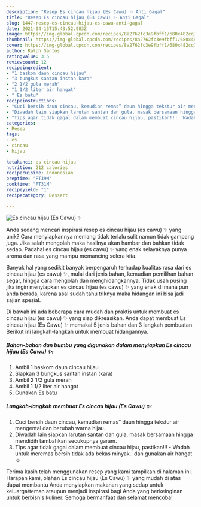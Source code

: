 ```yaml
---
description: "Resep Es cincau hijau (Es Cawu) ✨ Anti Gagal"
title: "Resep Es cincau hijau (Es Cawu) ✨ Anti Gagal"
slug: 1447-resep-es-cincau-hijau-es-cawu-anti-gagal
date: 2021-04-15T15:43:52.983Z
image: https://img-global.cpcdn.com/recipes/8a2762fc3e9fbff1/680x482cq70/es-cincau-hijau-es-cawu-✨-foto-resep-utama.jpg
thumbnail: https://img-global.cpcdn.com/recipes/8a2762fc3e9fbff1/680x482cq70/es-cincau-hijau-es-cawu-✨-foto-resep-utama.jpg
cover: https://img-global.cpcdn.com/recipes/8a2762fc3e9fbff1/680x482cq70/es-cincau-hijau-es-cawu-✨-foto-resep-utama.jpg
author: Ralph Santos
ratingvalue: 3.5
reviewcount: 12
recipeingredient:
- "1 baskom daun cincau hijau"
- "3 bungkus santan instan kara"
- "2 1/2 gula merah"
- "1 1/2 liter air hangat"
- " Es batu"
recipeinstructions:
- "Cuci bersih daun cincau, kemudian remas” daun hingga tekstur air mengental dan berubah warna hijau.."
- "Diwadah lain siapkan larutan santan dan gula, masak bersamaan hingga mendidih tambahkan secukupnya garam."
- "Tips agar tidak gagal dalam membuat cincau hijau, pastikan!!!  Wadah untuk meremas bersih tidak ada bekas minyak.. dan gunakan air hangat ☺️"
categories:
- Resep
tags:
- es
- cincau
- hijau

katakunci: es cincau hijau 
nutrition: 212 calories
recipecuisine: Indonesian
preptime: "PT39M"
cooktime: "PT31M"
recipeyield: "1"
recipecategory: Dessert

---
```



![Es cincau hijau (Es Cawu) ✨](https://img-global.cpcdn.com/recipes/8a2762fc3e9fbff1/680x482cq70/es-cincau-hijau-es-cawu-✨-foto-resep-utama.jpg)

Anda sedang mencari inspirasi resep es cincau hijau (es cawu) ✨ yang unik? Cara menyiapkannya memang tidak terlalu sulit namun tidak gampang juga. Jika salah mengolah maka hasilnya akan hambar dan bahkan tidak sedap. Padahal es cincau hijau (es cawu) ✨ yang enak selayaknya punya aroma dan rasa yang mampu memancing selera kita.

Banyak hal yang sedikit banyak berpengaruh terhadap kualitas rasa dari es cincau hijau (es cawu) ✨, mulai dari jenis bahan, kemudian pemilihan bahan segar, hingga cara mengolah dan menghidangkannya. Tidak usah pusing jika ingin menyiapkan es cincau hijau (es cawu) ✨ yang enak di mana pun anda berada, karena asal sudah tahu triknya maka hidangan ini bisa jadi sajian spesial.




Di bawah ini ada beberapa cara mudah dan praktis untuk membuat es cincau hijau (es cawu) ✨ yang siap dikreasikan. Anda dapat membuat Es cincau hijau (Es Cawu) ✨ memakai 5 jenis bahan dan 3 langkah pembuatan. Berikut ini langkah-langkah untuk membuat hidangannya.

<!--inarticleads1-->

##### Bahan-bahan dan bumbu yang digunakan dalam menyiapkan Es cincau hijau (Es Cawu) ✨:

1. Ambil 1 baskom daun cincau hijau
1. Siapkan 3 bungkus santan instan (kara)
1. Ambil 2 1/2 gula merah
1. Ambil 1 1/2 liter air hangat
1. Gunakan  Es batu




<!--inarticleads2-->

##### Langkah-langkah membuat Es cincau hijau (Es Cawu) ✨:

1. Cuci bersih daun cincau, kemudian remas” daun hingga tekstur air mengental dan berubah warna hijau..
1. Diwadah lain siapkan larutan santan dan gula, masak bersamaan hingga mendidih tambahkan secukupnya garam.
1. Tips agar tidak gagal dalam membuat cincau hijau, pastikan!!!  - Wadah untuk meremas bersih tidak ada bekas minyak.. dan gunakan air hangat ☺️




Terima kasih telah menggunakan resep yang kami tampilkan di halaman ini. Harapan kami, olahan Es cincau hijau (Es Cawu) ✨ yang mudah di atas dapat membantu Anda menyiapkan makanan yang sedap untuk keluarga/teman ataupun menjadi inspirasi bagi Anda yang berkeinginan untuk berbisnis kuliner. Semoga bermanfaat dan selamat mencoba!
